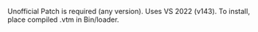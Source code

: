 Unofficial Patch is required (any version). Uses VS 2022 (v143). To install, place compiled .vtm in Bin/loader.
